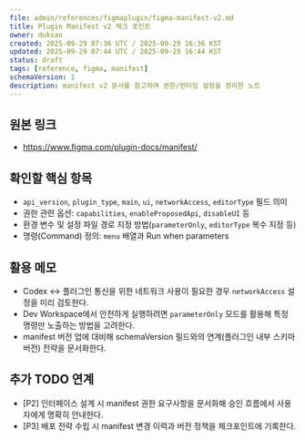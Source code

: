 ```yaml
---
file: admin/references/figmaplugin/figma-manifest-v2.md
title: Plugin Manifest v2 체크 포인트
owner: duksan
created: 2025-09-29 07:36 UTC / 2025-09-29 16:36 KST
updated: 2025-09-29 07:44 UTC / 2025-09-29 16:44 KST
status: draft
tags: [reference, figma, manifest]
schemaVersion: 1
description: manifest v2 문서를 참고하며 권한/런타임 설정을 정리한 노트
---
```


## 원본 링크

- <https://www.figma.com/plugin-docs/manifest/>

## 확인할 핵심 항목

- `api_version`, `plugin_type`, `main`, `ui`, `networkAccess`, `editorType` 필드 의미
- 권한 관련 옵션: `capabilities`, `enableProposedApi`, `disableUI` 등
- 환경 변수 및 설정 파일 경로 지정 방법(`parameterOnly`, `editorType` 복수 지정 등)
- 명령(Command) 정의: `menu` 배열과 Run when parameters

## 활용 메모

- Codex ↔ 플러그인 통신을 위한 네트워크 사용이 필요한 경우 `networkAccess` 설정을 미리 검토한다.
- Dev Workspace에서 안전하게 실행하려면 `parameterOnly` 모드를 활용해 특정 명령만 노출하는 방법을 고려한다.
- manifest 버전 업에 대비해 schemaVersion 필드와의 연계(플러그인 내부 스키마 버전) 전략을 문서화한다.

## 추가 TODO 연계

- [P2] 인터페이스 설계 시 manifest 권한 요구사항을 문서화해 승인 흐름에서 사용자에게 명확히 안내한다.
- [P3] 배포 전략 수립 시 manifest 변경 이력과 버전 정책을 체크포인트에 기록한다.
